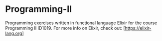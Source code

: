 # Programming-II
Programming exercises written in functional language Elixir for the course Programming II ID1019.
For more info on Elixir, check out: [https://elixir-lang.org]
